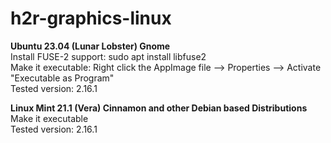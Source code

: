 # h2r-graphics-linux

<p><b>Ubuntu 23.04 (Lunar Lobster) Gnome</b><br>
Install FUSE-2 support: sudo apt install libfuse2<br>
Make it executable: Right click the AppImage file --> Properties --> Activate "Executable as Program"<br>
Tested version: 2.16.1</p>
<p><b>Linux Mint 21.1 (Vera) Cinnamon and other Debian based Distributions</b><br>
Make it executable<br>
Tested version: 2.16.1</p>
